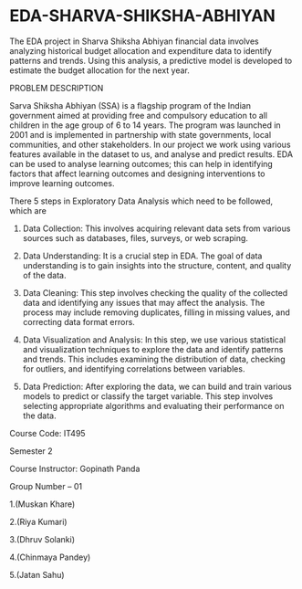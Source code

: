 # EDA-SHARVA-SHIKSHA-ABHIYAN
The EDA project in Sharva Shiksha Abhiyan financial data involves analyzing historical budget allocation and expenditure data to identify patterns and trends. Using this analysis, a predictive model is developed to estimate the budget allocation for the next year.

PROBLEM DESCRIPTION

Sarva Shiksha Abhiyan (SSA) is a flagship program of the Indian government aimed at
providing free and compulsory education to all children in the age group of 6 to 14 years.
The program was launched in 2001 and is implemented in partnership with state
governments, local communities, and other stakeholders. In our project we work using
various features available in the dataset to us, and analyse and predict results. EDA can be
used to analyse learning outcomes; this can help in identifying factors that affect learning
outcomes and designing interventions to improve learning outcomes.

There 5 steps in Exploratory Data Analysis which need to be followed, which are

1. Data Collection: This involves acquiring relevant data sets from various sources such
as databases, files, surveys, or web scraping.

2. Data Understanding: It is a crucial step in EDA. The goal of data understanding is to
gain insights into the structure, content, and quality of the data.

3. Data Cleaning: This step involves checking the quality of the collected data and
identifying any issues that may affect the analysis. The process may include removing
duplicates, filling in missing values, and correcting data format errors.

4. Data Visualization and Analysis: In this step, we use various statistical and
visualization techniques to explore the data and identify patterns and trends. This
includes examining the distribution of data, checking for outliers, and identifying
correlations between variables.

5. Data Prediction: After exploring the data, we can build and train various models to
predict or classify the target variable. This step involves selecting appropriate
algorithms and evaluating their performance on the data.

Course Code: IT495

Semester 2

Course Instructor: Gopinath Panda

Group Number – 01
 
1.(Muskan Khare)

2.(Riya Kumari)

3.(Dhruv Solanki)
 
4.(Chinmaya Pandey)

5.(Jatan Sahu)

